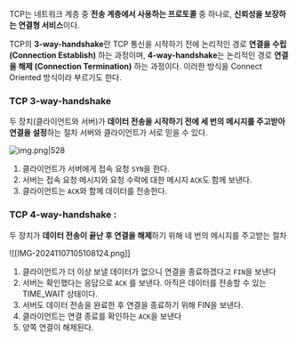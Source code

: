 TCP는 네트워크 계층 중 **전송 계층에서 사용하는 프로토콜** 중 하나로, **신뢰성을 보장하는 연결형 서비스**이다.

TCP의 **3-way-handshake**란 TCP 통신을 시작하기 전에 논리적인 경로 **연결을 수립 (Connection Establish)** 하는 과정이며, **4-way-handshake**는 논리적인 경로 **연결을 해제 (Connection Termination)** 하는 과정이다. 이러한 방식을 Connect Oriented 방식이라 부르기도 한다.

### TCP 3-way-handshake 
두 장치(클라이언트와 서버)가 **데이터 전송을 시작하기 전에 세 번의 메시지를 주고받아 연결을 설정**하는 절차
서버와 클라이언트가 서로 믿을 수 있다.


![img.png|528](https://blog.kakaocdn.net/dn/y8Vdq/btsCnFYY5Ji/re9BOZt7J6dnSwDkJXc8Rk/img.png)

1. 클라이언트가 서버에게 접속 요청 `SYN`을 한다.
2. 서버는 접속 요청 메시지와 요청 수락에 대한 메시지 `ACK`도 함께 보낸다.
3. 클라이언트는 `ACK`와 함께 데이터를 전송한다.

### TCP 4-way-handshake : 
두 장치가 **데이터 전송이 끝난 후 연결을 해제**하기 위해 네 번의 메시지를 주고받는 절차

![[IMG-20241107105108124.png]]

1. 클라이언트가 더 이상 보낼 데이터가 없으니 연결을 종료하겠다고 `FIN`을 보낸다
2. 서버는 확인했다는 응답으로 `ACK` 를 보낸다. 아직은 데이터를 전송할 수 있는 TIME_WAIT 상태이다.
3. 서버도 데이터 전송을 완료한 후 연결을 종료하기 위해 FIN을 보낸다.
4. 클라이언트는 연결 종료를 확인하는 `ACK`을 보낸다
5. 양쪽 연결이 해제된다.